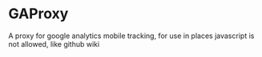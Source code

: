 GAProxy
=======

A proxy for google analytics mobile tracking, for use in places javascript is not allowed, like github wiki